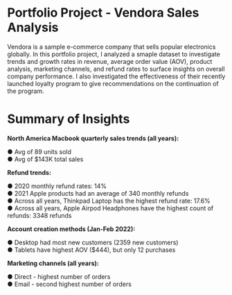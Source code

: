 # Portfolio Project - Vendora Sales Analysis
Vendora is a sample e-commerce company that sells popular electronics globally. In this portfolio project, I analyzed a smaple dataset to investigate trends and growth rates in revenue, average order value (AOV), product analysis, marketing channels, and refund rates to surface insights on overall company performance. I also investigated the effectiveness of their recently launched loyalty program to give recommendations on the continuation of the program.

# Summary of Insights

**North America Macbook quarterly sales trends (all years):**

● Avg of 89 units sold <br>
● Avg of $143K total sales

**Refund trends:**

● 2020 monthly refund rates: 14% <br>
● 2021 Apple products had an average of 340 monthly refunds<br>
● Across all years, Thinkpad Laptop has the highest refund rate: 17.6% <br>
● Across all years, Apple Airpod Headphones have the highest count of refunds: 3348 refunds

**Account creation methods (Jan-Feb 2022):**

● Desktop had most new customers (2359 new customers)<br>
● Tablets have highest AOV ($444), but only 12 purchases <br>

**Marketing channels (all years):**

● Direct - highest number of orders <br>
● Email - second highest number of orders
